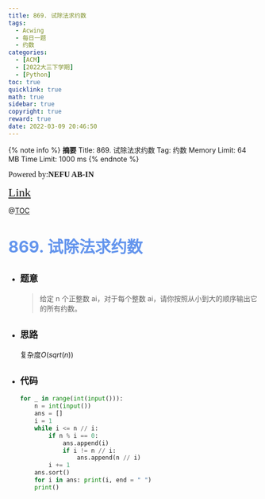 ```yaml
---
title: 869. 试除法求约数
tags:
  - Acwing
  - 每日一题
  - 约数
categories:
  - [ACM]
  - [2022大三下学期]
  - [Python]
toc: true
quicklink: true
math: true
sidebar: true
copyright: true
reward: true
date: 2022-03-09 20:46:50
---
```



{% note info %}
**摘要**
Title: 869. 试除法求约数
Tag: 约数
Memory Limit: 64 MB
Time Limit: 1000 ms
{% endnote %}
<!-- more -->

<font size=3 face=楷体>Powered by:**NEFU AB-IN**</font>

<font color=#FFA500 size=5 face=楷体>[Link](https://www.acwing.com/problem/content/871/)</font>

@[TOC](文章目录)

# <font color=#6495ED size=6>869. 试除法求约数</font>

* ## <font size=4 face=粗体>题意</font>

  >给定 n 个正整数 ai，对于每个整数 ai，请你按照从小到大的顺序输出它的所有约数。

* ## <font size=4 face=粗体>思路</font>

  复杂度$O(sqrt(n))$

* ## <font size=4 face=粗体>代码</font>

  ```python
  for _ in range(int(input())):
      n = int(input())
      ans = []
      i = 1
      while i <= n // i:
          if n % i == 0:
              ans.append(i)
              if i != n // i:
                  ans.append(n // i)
          i += 1
      ans.sort()
      for i in ans: print(i, end = " ")
      print()
  ```
